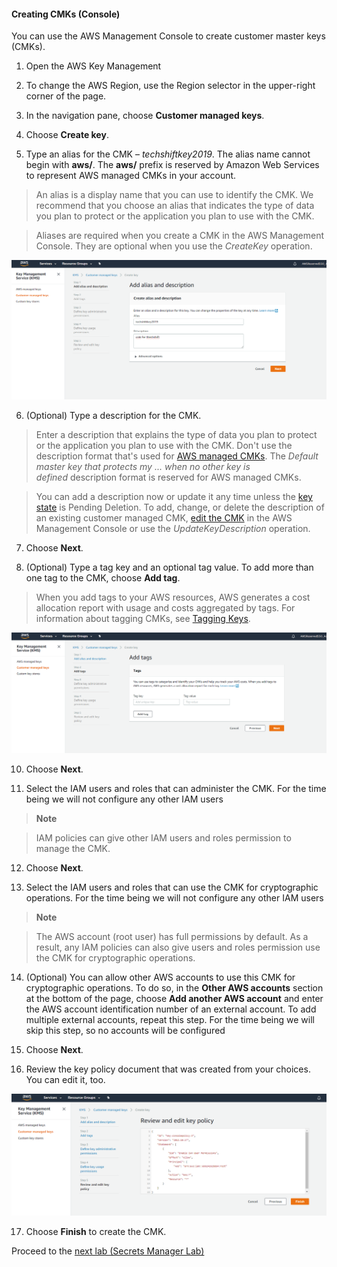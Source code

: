 #### Creating CMKs (Console)

You can use the AWS Management Console to create customer master keys (CMKs).

1.  Open the AWS Key Management

2.  To change the AWS Region, use the Region selector in the upper-right corner
    of the page.

3.  In the navigation pane, choose **Customer managed keys**.

4.  Choose **Create key**.

5.  Type an alias for the CMK – *techshiftkey2019*. The alias name cannot begin
    with **aws/**. The **aws/** prefix is reserved by Amazon Web Services to
    represent AWS managed CMKs in your account.

>   An alias is a display name that you can use to identify the CMK. We
>   recommend that you choose an alias that indicates the type of data you plan
>   to protect or the application you plan to use with the CMK.

>   Aliases are required when you create a CMK in the AWS Management Console.
>   They are optional when you use the *CreateKey* operation.

![/images](images/a1e125f5a8912c59e287aac9c09ded4b.png)

6.  (Optional) Type a description for the CMK.

>   Enter a description that explains the type of data you plan to protect or
>   the application you plan to use with the CMK. Don't use the description
>   format that's used for [AWS managed CMKs](https://docs.aws.amazon.com/kms/latest/developerguide/concepts.html#aws-managed-cmk).
>   The *Default master key that protects my ... when no other key is
>   defined* description format is reserved for AWS managed CMKs.

>   You can add a description now or update it any time unless the [key
>   state](https://docs.aws.amazon.com/kms/latest/developerguide/key-state.html) is Pending
>   Deletion. To add, change, or delete the description of an existing customer
>   managed CMK, [edit the CMK](https://docs.aws.amazon.com/kms/latest/developerguide/editing-keys.html#editing-keys-console) in
>   the AWS Management Console or use the *UpdateKeyDescription* operation.

7.  Choose **Next**.

9.  (Optional) Type a tag key and an optional tag value. To add more than one
    tag to the CMK, choose **Add tag**.

>   When you add tags to your AWS resources, AWS generates a cost allocation
>   report with usage and costs aggregated by tags. For information about
>   tagging CMKs, see [Tagging Keys](https://docs.aws.amazon.com/kms/latest/developerguide/tagging-keys.html).

![/images](images/f7a88fb45e9a11f30667b57531d683d3.png)

10.  Choose **Next**.

11.  Select the IAM users and roles that can administer the CMK. For the time
    being we will not configure any other IAM users

>   **Note**

>   IAM policies can give other IAM users and roles permission to manage the
>   CMK.

12.  Choose **Next**.

13.  Select the IAM users and roles that can use the CMK for cryptographic
    operations. For the time being we will not configure any other IAM users

>   **Note**

>   The AWS account (root user) has full permissions by default. As a result,
>   any IAM policies can also give users and roles permission use the CMK for
>   cryptographic operations.

14.  (Optional) You can allow other AWS accounts to use this CMK for
    cryptographic operations. To do so, in the **Other AWS accounts** section at
    the bottom of the page, choose **Add another AWS account** and enter the AWS
    account identification number of an external account. To add multiple
    external accounts, repeat this step. For the time being we will skip this
    step, so no accounts will be configured

15.  Choose **Next**.

16.  Review the key policy document that was created from your choices. You can
    edit it, too.

![/images](images/507e2bc692f033be78dfb46bfa11b073.png)

17.  Choose **Finish** to create the CMK.

Proceed to the [next lab (Secrets Manager Lab)](../05-Secrets-Manager-Lab/README.md)
